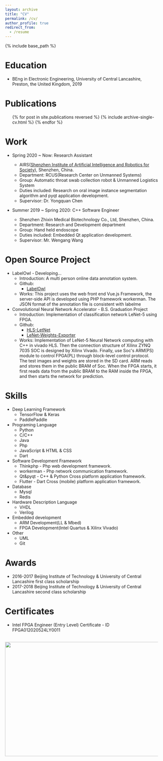 ```yaml
---
layout: archive
title: "CV"
permalink: /cv/
author_profile: true
redirect_from:
  - /resume
---
```


{% include base_path %}


Education
======
* BEng in Electronic Engineering, University of Central Lancashire, Preston, the United Kingdom, 2019

Publications
======
  <ul>{% for post in site.publications reversed %}
    {% include archive-single-cv.html %}
  {% endfor %}</ul>

Work
======
* Spring 2020 ~ Now: Research Assistant
  * AIRS([Shenzhen Institute of Artificial Intelligence and Robotics for Society](https://airs.cuhk.edu.cn/en/)), Shenzhen, China.
  * Department: RCUS(Research Center on Unmanned Systems)
  * Group: Automatic throat swab collection robot & Unmanned Logistics System
  * Duties included: Research on oral image instance segmentation algorithm and pyqt application development.
  * Supervisor: Dr. Yongquan Chen

* Summer 2019 ~ Spring 2020: C++ Software Engineer
  * Shenzhen Zhixin Medical Biotechnology Co., Ltd, Shenzhen, China.
  * Department: Research and Development department
  * Group: Hand held endoscope
  * Duties included: Embedded Qt application development.
  * Supervisor: Mr. Wengang Wang

Open Source Project
======
* LabelOwl - Developing...
  * Introduction: A multi person online data annotation system.
  * Github:
    * [LabelOwl](https://github.com/a2824256/LabelOwl)
  * Works: This project uses the web front end Vue.js Framework, the server-side API is developed using PHP framework workerman. The JSON format of the annotation file is consistent with labelme
* Convolutional Neural Network Accelerator - B.S. Graduation Project
  * Introduction: Implementation of classification network LeNet-5 using FPGA.
  * Github:
      * [HLS-LetNet](https://github.com/a2824256/HLS-LeNet)
      * [LeNet-Weights-Exporter](https://github.com/a2824256/LeNet-Weights-Exporter)
  * Works: Implementation of LeNet-5 Neural Network computing with C++ in vivado HLS. Then the connection structure of Xilinx ZYNQ 7035 SOC is designed by Xilinx Vivado. Finally, use Soc's ARM(PS) module to control FPGA(PL) through block-level control protocol. The test images and weights are stored in the SD card. ARM reads and stores them in the public BRAM of Soc. When the FPGA starts, it first reads data from the public BRAM to the RAM inside the FPGA, and then starts the network for prediction.

  
Skills
======
* Deep Learning Framework
  * TensorFlow & Keras
  * PaddlePaddle
* Programing Language
  * Python
  * C/C++
  * Java
  * Php
  * JavaScript & HTML & CSS
  * Dart
* Software Development Framework
  * Thinkphp - Php web development framework.
  * workerman - Php network communication framework.
  * Qt&pyqt - C++ & Python Cross platform application framework.
  * Flutter - Dart Cross (mobile) platform application framework.
* Database
  * Mysql
  * Redis
* Hardware Description Language 
  * VHDL
  * Verilog
* Embedded development
  * ARM Development(LL & Mbed)
  * FPGA Development(Intel Quartus & Xilinx Vivado)
* Other
  * UML
  * Git

Awards
======
* 2016-2017 Beijing Institute of Technology & University of Central Lancashire first class scholarship
* 2017-2018 Beijing Institute of Technology & University of Central Lancashire second class scholarship

Certificates
======
* Intel FPGA Engineer (Entry Level) Certificate - ID FPGA012020524LY0011
<br/>
<img src="https://a2824256.github.io/images/intel fpga engineer.jpg" width="534" height="377"/>
